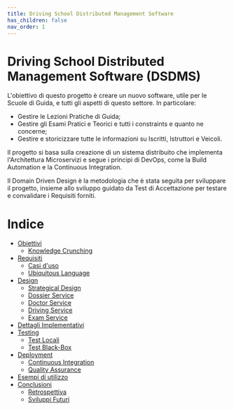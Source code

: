 ```yaml
---
title: Driving School Distributed Management Software
has_children: false
nav_order: 1
---
```


# Driving School Distributed Management Software (DSDMS)

L'obiettivo di questo progetto è creare un nuovo software, utile per le Scuole di Guida, e tutti gli aspetti di questo settore. 
In particolare:
- Gestire le Lezioni Pratiche di Guida;
- Gestire gli Esami Pratici e Teorici e tutti i constraints e quanto ne concerne;
- Gestire e storicizzare tutte le informazioni su Iscritti, Istruttori e Veicoli. 

Il progetto si basa sulla creazione di un sistema distribuito che implementa l'Architettura Microservizi e segue i principi di DevOps, come la Build Automation e la Continuous Integration.

Il Domain Driven Design è la metodologia che è stata seguita per sviluppare il progetto, insieme allo sviluppo guidato da Test di Accettazione per testare e convalidare i Requisiti forniti.

# Indice
- [Obiettivi](report/Obiettivi/Obiettivi.md)
  - [Knowledge Crunching](report/Obiettivi/KnowledgeCrunching.md)
- [Requisiti](report/Requisiti/Requisiti.md)
  - [Casi d'uso](report/Requisiti/UseCases.md)
  - [Ubiquitous Language](report/Requisiti/UbiquitousLanguage.md)
- [Design](report/Design/Design.md)
  - [Strategical Design](report/Design/StrategicalDesign.md)
  - [Dossier Service](report/Design/DossierService.md)
  - [Doctor Service](report/Design/DoctorService.md)
  - [Driving Service](report/Design/DrivingService.md)
  - [Exam Service](report/Design/ExamService.md)
- [Dettagli Implementativi](report/DettagliImplementativi.md)
- [Testing](report/Testing/Testing.md)
  - [Test Locali](report/Testing/LocalTest.md)
  - [Test Black-Box](report/Testing/BlackBoxTest.md)
- [Deployment](report/Deployment/Deployment.md)
  - [Continuous Integration](report/Deployment/ContinuousIntegration.md)
  - [Quality Assurance](report/Deployment/QualityAssurance.md)
- [Esempi di utilizzo](report/UsageExamples.md)
- [Conclusioni](report/Conclusioni/Conclusioni.md)
  - [Retrospettiva](report/Conclusioni/Retrospettiva.md)
  - [Sviluppi Futuri](report/Conclusioni/SviluppiFuturi.md)
